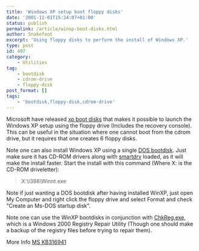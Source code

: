 ```yaml
---
title: 'Windows XP setup boot floppy disks'
date: '2001-11-01T15:24:07+01:00'
status: publish
permalink: /article/winxp-boot-disks.html
author: Snakefoot
excerpt: 'Using floppy disks to perform the install of Windows XP.'
type: post
id: 497
category:
    - Utilities
tag:
    - bootdisk
    - cdrom-drive
    - floppy-disk
post_format: []
tags:
    - 'bootdisk,floppy-disk,cdrom-drive'
---
```

Microsoft have released [xp boot disks](http://support.microsoft.com/kb/310994 "How to obtain Windows XP Setup disks for a floppy boot installation [Q310994]") that makes it possible to launch the Windows XP setup using the floppy drive (Includes the recovery console). This can be useful in the situation where one cannot boot from the cdrom drive, but it requires that one creates 6 floppy disks.  
  
 Note one can also install Windows XP using a single [DOS bootdisk](/article/dos-bootdisk.html). Just make sure it has CD-ROM drivers along with [smartdrv](/article/hdd-disk-cache-smartdrv.html) loaded, as it will make the install faster. Start the install with this command (Where X: is the CD-ROM driveletter):

> X:\\i386\\Winnt.exe

 Note if just wanting a DOS bootdisk after having installed WinXP, just open My Computer and right click the floppy drive and select Format and check "Create an Ms-DOS startup disk".  
  
 Note one can use the WinXP bootdisks in conjunction with [ChkReg.exe](http://www.microsoft.com/downloads/details.aspx?FamilyID=56d3c201-2c68-4de8-9229-ca494362419c), which is a Windows 2000 Registry Repair Utility (Though one should make a backup of the registry files before trying to repair them).  
  
 More Info [MS KB316941](http://support.microsoft.com/kb/316941 "HOW TO: Install Windows XP [Q316941]")  